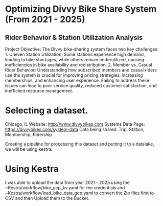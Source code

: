 # Optimizing Divvy Bike Share System (From 2021 - 2025)

## Rider Behavior & Station Utilization Analysis
Project Objective:
The Divvy bike-sharing system faces two key challenges:
	1. Uneven Station Utilization: Some stations experience high demand, leading to bike shortages, while others remain underutilized, causing inefficiencies in bike availability and redistribution.
	2. Member vs. Casual Rider Behavior: Understanding how subscribed members and casual riders use the system is crucial for improving pricing strategies, increasing memberships, and enhancing user experience.
Failing to address these issues can lead to poor service quality, reduced customer satisfaction, and inefficient resource management.


# Selecting a dataset.
Chicago, IL
Website: http://www.divvybikes.com
Systems Data Page: https://divvybikes.com/system-data
Data being shared: Trip, Station, Membership, Ridership

Creating a pipeline for processing this dataset and putting it to a datalake, we will be using kestra.

# Using Kestra 
I was able to upload the data from year 2021 - 2025 using the ~Kestra/workflow/bike_gcp_kv.yaml for the credentials and ~Kestra/workflow/load_bike_data_gcp.yaml to convert the Zip files first to CSV and then Upload them to the Bucket.


